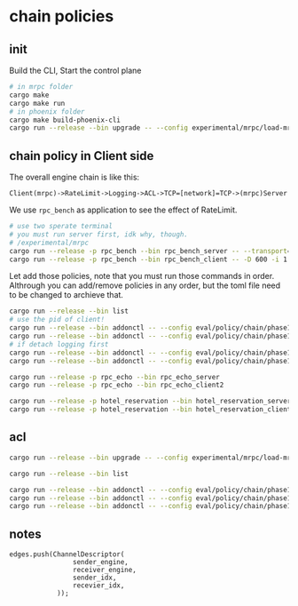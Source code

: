 
# chain policies 

## init

Build the CLI, Start the control plane

```bash
# in mrpc folder
cargo make
cargo make run
# in phoenix folder
cargo make build-phoenix-cli
cargo run --release --bin upgrade -- --config experimental/mrpc/load-mrpc-plugins.toml
```

## chain policy in Client side

The overall engine chain is like this:

`Client(mrpc)->RateLimit->Logging->ACL->TCP=[network]=TCP->(mrpc)Server`

We use `rpc_bench` as application to see the effect of RateLimit.

```bash
# use two sperate terminal
# you must run server first, idk why, though.
# /experimental/mrpc
cargo run --release -p rpc_bench --bin rpc_bench_server -- --transport=tcp
cargo run --release -p rpc_bench --bin rpc_bench_client -- -D 600 -i 1 --req-size 64 -c 127.0.0.1 --transport=tcp
```

Let add those policies, note that you must run those commands in order. Althrough you can add/remove policies in any order, but the toml file need to be changed to archieve that.

```bash
cargo run --release --bin list
# use the pid of client!
cargo run --release --bin addonctl -- --config eval/policy/chain/phase1/ratelimit_attach.toml --pid 885670 --sid 1
cargo run --release --bin addonctl -- --config eval/policy/chain/phase1/logging_attach.toml --pid 885519 --sid 1
# if detach logging first
cargo run --release --bin addonctl -- --config eval/policy/chain/phase1/logging_detach.toml --pid 885519 --sid 1
cargo run --release --bin addonctl -- --config eval/policy/chain/phase1/ratelimit_detach.toml --pid 885519 --sid 1
```


```bash
cargo run --release -p rpc_echo --bin rpc_echo_server
cargo run --release -p rpc_echo --bin rpc_echo_client2

cargo run --release -p hotel_reservation --bin hotel_reservation_server
cargo run --release -p hotel_reservation --bin hotel_reservation_client
```

## acl

```bash
cargo run --release --bin upgrade -- --config experimental/mrpc/load-mrpc-plugins.toml

cargo run --release --bin list

cargo run --release --bin addonctl -- --config eval/policy/chain/phase1/acl_attach.toml --pid 1265300 --sid 1
cargo run --release --bin addonctl -- --config eval/policy/chain/phase1/ratelimit_attach.toml --pid 1265300 --sid 1
cargo run --release --bin addonctl -- --config eval/policy/chain/phase1/logging_attach.toml --pid 1265300 --sid 1

```


## notes

```
edges.push(ChannelDescriptor(
                sender_engine,
                receiver_engine,
                sender_idx,
                recevier_idx,
            ));
```